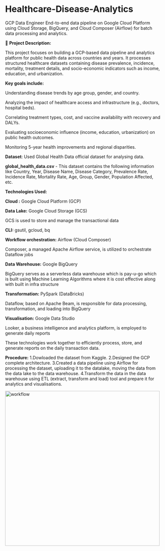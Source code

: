 # Healthcare-Disease-Analytics
GCP Data Engineer
End-to-end data pipeline on Google Cloud Platform using Cloud Storage, BigQuery, and Cloud Composer (Airflow) for batch data processing and analytics.

📝 **Project Description:**

This project focuses on building a GCP-based data pipeline and analytics platform for public health data across countries and years. It processes structured healthcare datasets containing disease prevalence, incidence, mortality, treatment details, and socio-economic indicators such as income, education, and urbanization.

**Key goals include:**

Understanding disease trends by age group, gender, and country.

Analyzing the impact of healthcare access and infrastructure (e.g., doctors, hospital beds).

Correlating treatment types, cost, and vaccine availability with recovery and DALYs.

Evaluating socioeconomic influence (income, education, urbanization) on public health outcomes.

Monitoring 5-year health improvements and regional disparities.

**Dataset**:
Used Global Health Data official dataset for analysing data.

**global_health_data.csv** - This dataset contains the following information like Country, Year, Disease Name, Disease Category, Prevalence Rate, Incidence Rate, Mortality Rate,	Age, Group, Gender, Population Affected, etc.

**Technologies Used:**

**Cloud :** Google Cloud Platform (GCP)

**Data Lake:** Google Cloud Storage (GCS)

GCS is used to store and manage the transactional data

**CLI:** gsutil, gcloud, bq

**Workflow orchestration:** Airflow (Cloud Composer)

Composer, a managed Apache Airflow service, is utilized to orchestrate Dataflow jobs

**Data Warehouse:** Google BigQuery

BigQuery serves as a serverless data warehouse which is pay-u-go which is built using Machine Learning Algorithms where it is cost effective along with built in infra structure

**Transformation:** PySpark (DataBricks)

Dataflow, based on Apache Beam, is responsible for data processing, transformation, and loading into BigQuery

**Visualisation:** Google Data Studio

Looker, a business intelligence and analytics platform, is employed to generate daily reports

These technologies work together to efficiently process, store, and generate reports on the daily transaction data.

**Procedure:**
1.Dowloaded the dataset from Kaggle.
2.Designed the GCP complete architecture.
3.Created a data pipeline using Airflow for processing the dataset, uploading it to the datalake, moving the data from the data lake to the data warehouse.
4.Transform the data in the data warehouse using ETL (extract, transform and load) tool and prepare it for analytics and visualisations.

<img width="500" alt="workflow" src="https://github.com/user-attachments/assets/82ba754a-696c-412f-93c4-8659d43941d8" />



